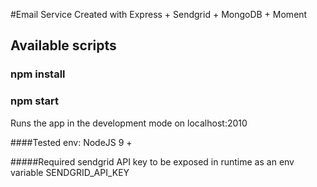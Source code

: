 #Email Service
Created with Express + Sendgrid + MongoDB + Moment
## Available scripts

### npm install

### npm start
Runs the app in the development mode on localhost:2010

####Tested env: NodeJS 9 +

#####Required sendgrid API key to be exposed in runtime as an env variable SENDGRID_API_KEY